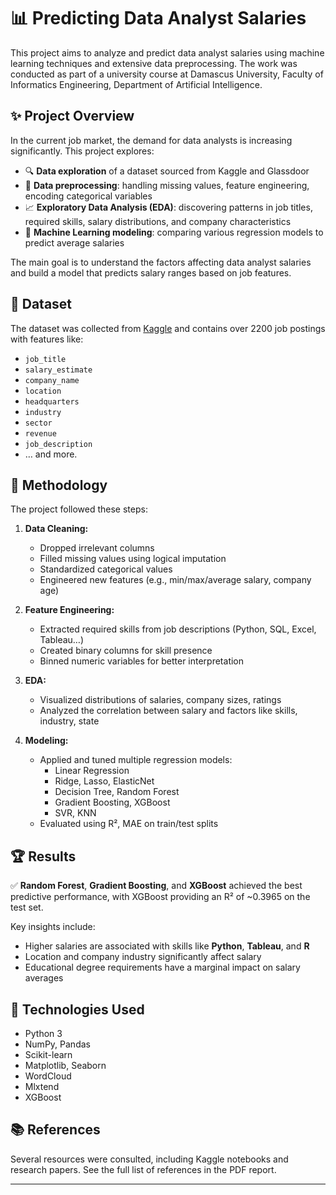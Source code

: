 # 📊 Predicting Data Analyst Salaries

This project aims to analyze and predict data analyst salaries using machine learning techniques and extensive data preprocessing. The work was conducted as part of a university course at Damascus University, Faculty of Informatics Engineering, Department of Artificial Intelligence.

## ✨ Project Overview

In the current job market, the demand for data analysts is increasing significantly. This project explores:

- 🔍 **Data exploration** of a dataset sourced from Kaggle and Glassdoor
- 🧹 **Data preprocessing**: handling missing values, feature engineering, encoding categorical variables
- 📈 **Exploratory Data Analysis (EDA)**: discovering patterns in job titles, required skills, salary distributions, and company characteristics
- 🤖 **Machine Learning modeling**: comparing various regression models to predict average salaries

The main goal is to understand the factors affecting data analyst salaries and build a model that predicts salary ranges based on job features.

## 📂 Dataset

The dataset was collected from [Kaggle](https://www.kaggle.com/datasets/andrewmvd/data-analyst-jobs/data) and contains over 2200 job postings with features like:

- `job_title`
- `salary_estimate`
- `company_name`
- `location`
- `headquarters`
- `industry`
- `sector`
- `revenue`
- `job_description`
- … and more.

## 📝 Methodology

The project followed these steps:

1. **Data Cleaning:**
   - Dropped irrelevant columns
   - Filled missing values using logical imputation
   - Standardized categorical values
   - Engineered new features (e.g., min/max/average salary, company age)

2. **Feature Engineering:**
   - Extracted required skills from job descriptions (Python, SQL, Excel, Tableau…)
   - Created binary columns for skill presence
   - Binned numeric variables for better interpretation

3. **EDA:**
   - Visualized distributions of salaries, company sizes, ratings
   - Analyzed the correlation between salary and factors like skills, industry, state

4. **Modeling:**
   - Applied and tuned multiple regression models:
     - Linear Regression
     - Ridge, Lasso, ElasticNet
     - Decision Tree, Random Forest
     - Gradient Boosting, XGBoost
     - SVR, KNN
   - Evaluated using R², MAE on train/test splits

## 🏆 Results

✅ **Random Forest**, **Gradient Boosting**, and **XGBoost** achieved the best predictive performance, with XGBoost providing an R² of ~0.3965 on the test set.

Key insights include:

- Higher salaries are associated with skills like **Python**, **Tableau**, and **R**
- Location and company industry significantly affect salary
- Educational degree requirements have a marginal impact on salary averages

## 📌 Technologies Used

- Python 3
- NumPy, Pandas
- Scikit-learn
- Matplotlib, Seaborn
- WordCloud
- Mlxtend
- XGBoost

## 📚 References

Several resources were consulted, including Kaggle notebooks and research papers. See the full list of references in the PDF report.

---
